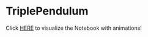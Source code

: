 # TriplePendulum

Click [HERE](https://nbviewer.jupyter.org/github/niklai99/TriplePendulum/blob/master/TriplePendulum_Notebook.ipynb) to visualize the Notebook with animations!
